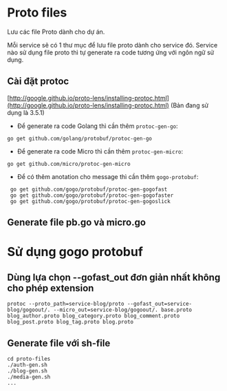 # Proto files

Lưu các file Proto dành cho dự án.

Mỗi service sẽ có 1 thư mục để lưu file proto dành cho service đó. 
Service nào sử dụng file proto thì tự generate ra code tương ứng với ngôn ngữ sử dụng.

## Cài đặt protoc

[http://google.github.io/proto-lens/installing-protoc.html](http://google.github.io/proto-lens/installing-protoc.html) (Bản đang sử dụng là 3.5.1)

- Để generate ra code Golang thì cần thêm `protoc-gen-go`: 

```
go get github.com/golang/protobuf/protoc-gen-go
```
- Để generate ra code Micro thì cần thêm `protoc-gen-micro`: 

```
go get github.com/micro/protoc-gen-micro
```

 - Để có thêm anotation cho message thì cần thêm `gogo-protobuf`:
  
```
 go get github.com/gogo/protobuf/protoc-gen-gogofast
 go get github.com/gogo/protobuf/protoc-gen-gogofaster
 go get github.com/gogo/protobuf/protoc-gen-gogoslick
```


## Generate file pb.go và micro.go

# Sử dụng gogo protobuf
## Dùng lựa chọn --gofast_out đơn giản nhất không cho phép extension
```shell
protoc --proto_path=service-blog/proto --gofast_out=service-blog/gogoout/. --micro_out=service-blog/gogoout/. base.proto blog_author.proto blog_category.proto blog_comment.proto blog_post.proto blog_tag.proto blog.proto
```
## Generate file với sh-file

```
cd proto-files
./auth-gen.sh
./blog-gen.sh
./media-gen.sh
...

```




